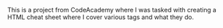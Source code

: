 This is a project from CodeAcademy where I was tasked with creating a HTML cheat sheet where I cover various tags and what they do.
